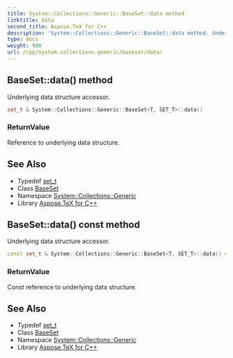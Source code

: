 ```yaml
---
title: System::Collections::Generic::BaseSet::data method
linktitle: data
second_title: Aspose.TeX for C++
description: 'System::Collections::Generic::BaseSet::data method. Underlying data structure accessor in C++.'
type: docs
weight: 900
url: /cpp/system.collections.generic/baseset/data/
---
```

## BaseSet::data() method


Underlying data structure accessor.

```cpp
set_t & System::Collections::Generic::BaseSet<T, SET_T>::data()
```


### ReturnValue

Reference to underlying data structure.

## See Also

* Typedef [set_t](../set_t/)
* Class [BaseSet](../)
* Namespace [System::Collections::Generic](../../)
* Library [Aspose.TeX for C++](../../../)
## BaseSet::data() const method


Underlying data structure accessor.

```cpp
const set_t & System::Collections::Generic::BaseSet<T, SET_T>::data() const
```


### ReturnValue

Const reference to underlying data structure.

## See Also

* Typedef [set_t](../set_t/)
* Class [BaseSet](../)
* Namespace [System::Collections::Generic](../../)
* Library [Aspose.TeX for C++](../../../)
